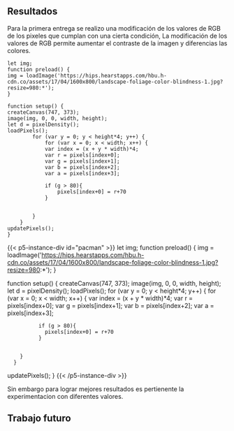 ## Resultados

Para la primera entrega se realizo una modificación de los valores de RGB de los pixeles que cumplan con una cierta condición, La modificación de los valores de RGB permite aumentar el contraste de la imagen y diferencias las colores.



    let img;
    function preload() {
    img = loadImage('https://hips.hearstapps.com/hbu.h-cdn.co/assets/17/04/1600x800/landscape-foliage-color-blindness-1.jpg?resize=980:*');
    }

    function setup() {
    createCanvas(747, 373);
    image(img, 0, 0, width, height);
    let d = pixelDensity();
    loadPixels();
            for (var y = 0; y < height*4; y++) {
                for (var x = 0; x < width; x++) {
                var index = (x + y * width)*4;
                var r = pixels[index+0];
                var g = pixels[index+1];
                var b = pixels[index+2];
                var a = pixels[index+3];     
                
                if (g > 80){
                    pixels[index+0] = r+70
                }

                
            }
        }
    updatePixels();
    }


{{< p5-instance-div id="pacman" >}}
  let img;
function preload() {
  img = loadImage('https://hips.hearstapps.com/hbu.h-cdn.co/assets/17/04/1600x800/landscape-foliage-color-blindness-1.jpg?resize=980:*');
}

function setup() {
  createCanvas(747, 373);
  image(img, 0, 0, width, height);
  let d = pixelDensity();
  loadPixels();
        for (var y = 0; y < height*4; y++) {
            for (var x = 0; x < width; x++) {
              var index = (x + y * width)*4;
              var r = pixels[index+0];
              var g = pixels[index+1];
              var b = pixels[index+2];
              var a = pixels[index+3];     
              
              if (g > 80){
                pixels[index+0] = r+70
              }

              
        }
      }
  updatePixels();
}
{{< /p5-instance-div >}}


Sin embargo para lograr mejores resultados es pertienente la experimentacion con diferentes valores.


## Trabajo futuro